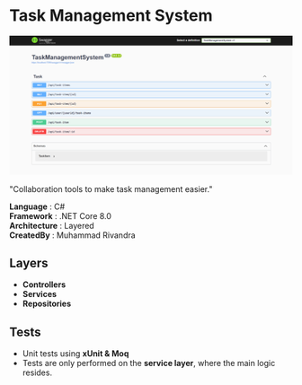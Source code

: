 # Task Management System

![Hero Image](./Public/hero.png)

"Collaboration tools to make task management easier."

**Language**     : C#  
**Framework**    : .NET Core 8.0  
**Architecture** : Layered  
**CreatedBy**    : Muhammad Rivandra  

## Layers
- **Controllers**
- **Services**
- **Repositories**

## Tests
- Unit tests using **xUnit & Moq**
- Tests are only performed on the **service layer**, where the main logic resides.

